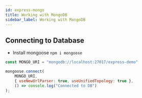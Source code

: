 ```yaml
---
id: express-mongo
title: Working with MongoDB
sidebar_label: Working with MongoDB
---
```


## Connecting to Database

- Install mongoose ```npm i mongoose```

```js title="app.js"
const MONGO_URI = "mongodb://localhost:27017/express-demo"

mongoose.connect(
    MONGO_URI,
    { useNewUrlParser: true, useUnifiedTopology: true },
    () => console.log("Connected to DB")
);
```
